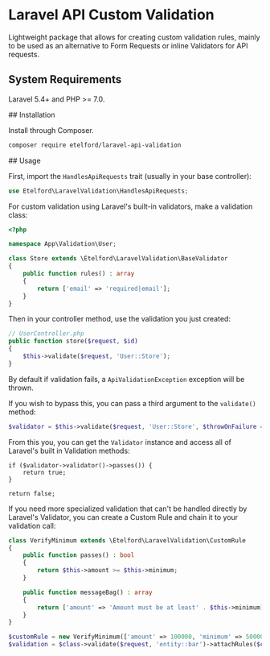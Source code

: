 # Laravel API Custom Validation

Lightweight package that allows for creating custom validation rules, mainly
to be used as an alternative to Form Requests or inline Validators for API
requests.

## System Requirements

Laravel 5.4+ and PHP >= 7.0.

<a name="install"/>
## Installation

Install through Composer.

```bash
composer require etelford/laravel-api-validation
```

<a name="start">
## Usage

First, import the `HandlesApiRequests` trait (usually in your base controller):

```php
use Etelford\LaravelValidation\HandlesApiRequests;
```

For custom validation using Laravel's built-in validators, make a validation
class:

```php
<?php

namespace App\Validation\User;

class Store extends \Etelford\LaravelValidation\BaseValidator
{
    public function rules() : array
    {
        return ['email' => 'required|email'];
    }
}
```

Then in your controller method, use the validation you just created:

```php
// UserController.php
public function store($request, $id)
{
    $this->validate($request, 'User::Store');
}
```

By default if validation fails, a `ApiValidationException` exception will be thrown.

If you wish to bypass this, you can pass a third argument to the `validate()` method:

```php
$validator = $this->validate($request, 'User::Store', $throwOnFailure = false);
```

From this you, you can get the `Validator` instance and access all of Laravel's built in Validation methods:

```
if ($validator->validator()->passes()) {
    return true;
}

return false;
```

If you need more specialized validation that can't be handled directly by
Laravel's Validator, you can create a Custom Rule and chain it to your validation call:

```php
class VerifyMinimum extends \Etelford\LaravelValidation\CustomRule
{
    public function passes() : bool
    {
        return $this->amount >= $this->minimum;
    }

    public function messageBag() : array
    {
        return ['amount' => 'Amount must be at least' . $this->minimum];
    }
}

$customRule = new VerifyMinimum(['amount' => 100000, 'minimum' => 50000]);
$validation = $class->validate($request, 'entity::bar')->attachRules($customRule);
```
